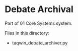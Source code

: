 # Debate Archival

Part of 01 Core Systems system.

Files in this directory:
- taqwin_debate_archiver.py
